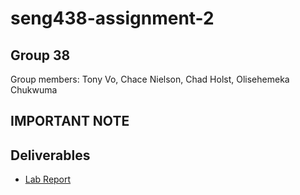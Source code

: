 # seng438-assignment-2
## Group 38
Group members: Tony Vo, Chace Nielson, Chad Holst, Olisehemeka Chukwuma

## **IMPORTANT NOTE**

## Deliverables
- [Lab Report](seng438-assignment-2-Lab-Report.md) 
